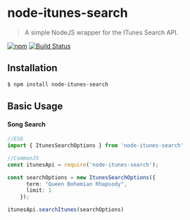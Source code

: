 # node-itunes-search

> A simple NodeJS wrapper for the ITunes Search API.

[![npm](https://img.shields.io/npm/v/node-itunes-search.svg)](https://www.npmjs.com/package/node-itunes-search)
[![Build Status](https://travis-ci.org/jacob-shuman/node-itunes-search.svg?branch=master)](https://travis-ci.org/jacob-shuman/node-itunes-search)

## Installation
```bash
$ npm install node-itunes-search
```

## Basic Usage
#### Song Search
```ts
//ES6
import { ItunesSearchOptions } from 'node-itunes-search'

//CommonJS
const itunesApi = require('node-itunes-search');

const searchOptions = new ItunesSearchOptions({
      term: "Queen Bohemian Rhapsody",
      limit: 1
    });

itunesApi.searchItunes(searchOptions)
```
